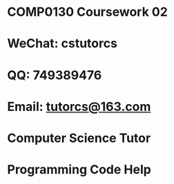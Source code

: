 # COMP0130 Coursework 02

# WeChat: cstutorcs

# QQ: 749389476

# Email: tutorcs@163.com

# Computer Science Tutor

# Programming Code Help
